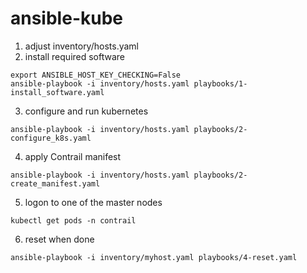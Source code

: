 # ansible-kube
1. adjust inventory/hosts.yaml
2. install required software
```
export ANSIBLE_HOST_KEY_CHECKING=False
ansible-playbook -i inventory/hosts.yaml playbooks/1-install_software.yaml
```
3. configure and run kubernetes
```
ansible-playbook -i inventory/hosts.yaml playbooks/2-configure_k8s.yaml
```
4. apply Contrail manifest
```
ansible-playbook -i inventory/hosts.yaml playbooks/2-create_manifest.yaml
```
5. logon to one of the master nodes
```
kubectl get pods -n contrail
```
6. reset when done
```
ansible-playbook -i inventory/myhost.yaml playbooks/4-reset.yaml
```
